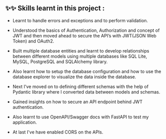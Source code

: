 ## ✨✨ Skills learnt in this project :
- Learnt to handle errors and exceptions and to perform validation.

- Understood the basics of Authentication, Authorization and concept of JWT and then moved ahead to secure the API’s with JWT(JSON Web Token) and OAuth2.

- Built multiple database entities and learnt to develop relationships between different models using multiple databases like SQL Lite, MySQL, PostgreSQL and SQLAlchemy library.

- Also learnt how to setup the database configuration and how to use the database explorer to visualize the data inside the database.

- Next I've moved on to defining different schemas with the help of Pydantic library where I converted data between models and schemas.

- Gained insights on how to secure an API endpoint behind JWT authentication.

- Also learnt to use OpenAPI/Swagger docs with FastAPI to test my application.

- At last I've have enabled CORS on the APIs.
